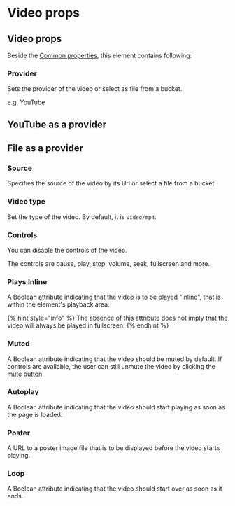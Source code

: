 # Video props

## Video props

Beside the [Common properties](../common-properties.md), this element contains following:

### Provider

Sets the provider of the video or select as file from a bucket.

e.g. YouTube

## YouTube as a provider

## File as a provider

### Source

Specifies the source of the video by its Url or select a file from a bucket.

### Video type

Set the type of the video. By default, it is `video/mp4`.

### Controls

You can disable the controls of the video.

The controls are pause, play, stop, volume, seek, fullscreen and more.

### Plays Inline

A Boolean attribute indicating that the video is to be played "inline", that is within the element's playback area.

{% hint style="info" %}
The absence of this attribute does not imply that the video will always be played in fullscreen.
{% endhint %}

### Muted

A Boolean attribute indicating that the video should be muted by default. If controls are available, the user can still unmute the video by clicking the mute button.

### Autoplay

A Boolean attribute indicating that the video should start playing as soon as the page is loaded.

### Poster

A URL to a poster image file that is to be displayed before the video starts playing.

### Loop

A Boolean attribute indicating that the video should start over as soon as it ends.
